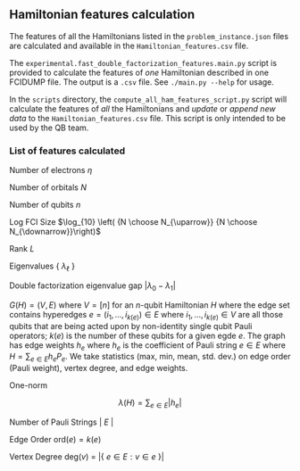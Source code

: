 ## Hamiltonian features calculation


The features of all the Hamiltonians listed in the `problem_instance.json` files are calculated and available in the `Hamiltonian_features.csv` file.  

The `experimental.fast_double_factorization_features.main.py` script is provided to calculate the features of *one* Hamiltonian 
described in one FCIDUMP file.  The output is a `.csv` file.  See `./main.py --help` for usage.

In the `scripts` directory, the `compute_all_ham_features_script.py` script will calculate the features of *all* the Hamiltonians and *update* or *append new data* to the `Hamiltonian_features.csv` file.  This script is only intended to be used by the QB team.


### List of features calculated

Number of electrons $\eta$

Number of orbitals $N$

Number of qubits $n$

Log FCI Size $\log_{10} \left( {N \choose N_{\uparrow}} {N \choose N_{\downarrow}}\right)$

Rank $L$

Eigenvalues { $\lambda_\ell$ }

Double factorization eigenvalue gap $|\lambda_0 - \lambda_1|$

 $G(H) = (V,E)$ where $V = [n]$ for an $n$-qubit Hamiltonian $H$ where the edge set contains hyperedges $e = (i_1,...,i_{k(e)}) \in E$ where $i_1, ..., i_{k(e)} \in V$ are all those qubits that are being acted upon by non-identity single qubit Pauli operators; $k(e)$ is the number of these qubits for a given egde $e$. The graph has edge weights $h_e$ where $h_e$ is the coefficient of Pauli string $e \in E$ where $H = \sum_{e \in E} h_e P_e$. We take statistics (max, min, mean, std. dev.) on edge order (Pauli weight), vertex degree, and edge weights.

One-norm

$$
        \lambda(H) = \sum_{e \in E} |h_e|
$$

Number of Pauli Strings | $E$ |

Edge Order $\mathrm{ord}(e) = k(e)$

Vertex Degree $\mathrm{deg}(v)$ = |{ $e \in E : v \in e$ }|


